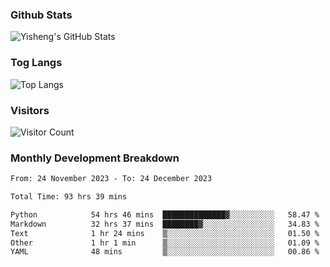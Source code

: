 ### Github Stats
![Yisheng's GitHub Stats](https://github-readme-stats-9qabuvhk1-gongyisheng.vercel.app/api?username=gongyisheng&count_private=true&show_icons=true)
### Tog Langs
![Top Langs](https://github-readme-stats-9qabuvhk1-gongyisheng.vercel.app/api/top-langs/?username=gongyisheng&layout=compact)
### Visitors
![Visitor Count](https://profile-counter.glitch.me/gongyisheng/count.svg)
### Monthly Development Breakdown
<!--START_SECTION:waka-->

```txt
From: 24 November 2023 - To: 24 December 2023

Total Time: 93 hrs 39 mins

Python            54 hrs 46 mins  ██████████████▓░░░░░░░░░░   58.47 %
Markdown          32 hrs 37 mins  ████████▓░░░░░░░░░░░░░░░░   34.83 %
Text              1 hr 24 mins    ▒░░░░░░░░░░░░░░░░░░░░░░░░   01.50 %
Other             1 hr 1 min      ▒░░░░░░░░░░░░░░░░░░░░░░░░   01.09 %
YAML              48 mins         ▒░░░░░░░░░░░░░░░░░░░░░░░░   00.86 %
```

<!--END_SECTION:waka-->

